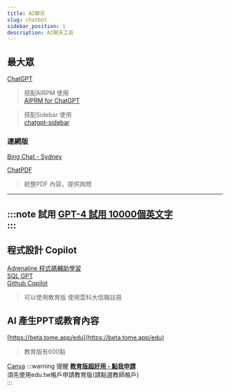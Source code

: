 ```yaml
---
title: AI聊天
slug: chatbot
sidebar_position: 1
description: AI聊天工具
---
```


## 最大眾
[ChatGPT](https://AI.com)  
> 搭配AIRPM 使用  
[AIPRM for ChatGPT](https://chrome.google.com/webstore/detail/aiprm-for-chatgpt/ojnbohmppadfgpejeebfnmnknjdlckgj)  
   
> 搭配Sidebar 使用  
[chatgpt-sidebar](https://chatgpt-sidebar.com/) 

### 連網版
[Bing Chat - Sydney](https://bing.com)  
  
[ChatPDF](https://www.chatpdf.com/)  
>統整PDF 內容，提供詢問

---
:::note 試用
[GPT-4 試用 10000個英文字](https://writesonic.com/chat)  
:::
---

## 程式設計 Copilot

[Adrenaline 程式碼輔助學習](https://useadrenaline.com/app)  
[SQL GPT](https://www.sqlchat.ai/)  
[Github Copilot](https://github.com/features/copilot)
>可以使用教育版 使用雲科大信箱註冊

## AI 產生PPT或教育內容
[https://beta.tome.app/edu](https://beta.tome.app/edu)  
> 教育版有600點

[Canva](https://canva.com)
:::warning 提醒
[**教育版超好用 - 點我申請**](https://www.canva.com/zh_tw/signup/?signupRedirect=%2Fedu-signup&loginRedirect=%2Fedu-signup&brandingVariant=edu)  
須先使用edu.tw帳戶申請教育版(請點選教師帳戶)  
:::
